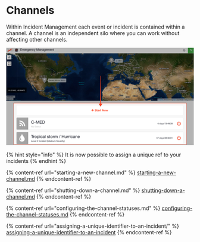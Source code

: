 # Channels

Within Incident Management each event or incident is contained within a channel. A channel is an independent silo where you can work without affecting other channels.

![](../../.gitbook/assets/channels.png)

{% hint style="info" %}
It is now possible to assign a unique ref to your incidents
{% endhint %}

{% content-ref url="starting-a-new-channel.md" %}
[starting-a-new-channel.md](starting-a-new-channel.md)
{% endcontent-ref %}

{% content-ref url="shutting-down-a-channel.md" %}
[shutting-down-a-channel.md](shutting-down-a-channel.md)
{% endcontent-ref %}

{% content-ref url="configuring-the-channel-statuses.md" %}
[configuring-the-channel-statuses.md](configuring-the-channel-statuses.md)
{% endcontent-ref %}

{% content-ref url="assigning-a-unique-identifier-to-an-incident/" %}
[assigning-a-unique-identifier-to-an-incident](assigning-a-unique-identifier-to-an-incident/)
{% endcontent-ref %}





